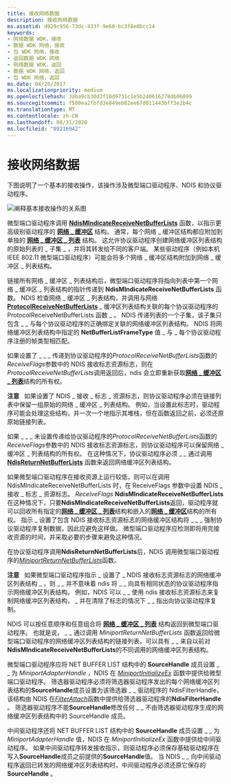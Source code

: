 ```yaml
---
title: 接收网络数据
description: 接收网络数据
ms.assetid: d929c956-73dc-433f-9e60-bc3f8e0bcc14
keywords:
- 网络数据 WDK，接收
- 数据 WDK 网络，接收
- 包 WDK 网络，接收
- 返回数据 WDK 网络
- 网络数据 WDK，返回
- 数据 WDK 网络，返回
- 包 WDK 网络，返回
ms.date: 04/20/2017
ms.localizationpriority: medium
ms.openlocfilehash: 3aba9cb30d3f10d9731c1e5b240616278db06099
ms.sourcegitcommit: f500ea2fbfd3e849eb82ee67d011443bff3e2b4c
ms.translationtype: MT
ms.contentlocale: zh-CN
ms.lasthandoff: 08/31/2020
ms.locfileid: "89216942"
---
```

# <a name="receiving-network-data"></a>接收网络数据





下图说明了一个基本的接收操作，该操作涉及微型端口驱动程序、NDIS 和协议驱动程序。

![阐释基本接收操作的关系图](images/netbufferreceive.png)

微型端口驱动程序调用 [**NdisMIndicateReceiveNetBufferLists**](/windows-hardware/drivers/ddi/ndis/nf-ndis-ndismindicatereceivenetbufferlists) 函数，以指示更高级别驱动程序的 [**网络 \_ 缓冲区**](/windows-hardware/drivers/ddi/ndis/ns-ndis-_net_buffer) 结构。 通常，每个网络 \_ 缓冲区结构都应附加到单独的 [**网络 \_ 缓冲区 \_ 列表**](/windows-hardware/drivers/ddi/ndis/ns-ndis-_net_buffer_list) 结构。 这允许协议驱动程序创建网络缓冲区列表结构的原始列表的 \_ 子集 \_ ，并将其转发给不同的客户端。 某些驱动程序（例如本机 IEEE 802.11 微型端口驱动程序）可能会将多个网络 \_ 缓冲区结构附加到网络 \_ 缓冲区 \_ 列表结构。

链接所有网络 \_ 缓冲区 \_ 列表结构后，微型端口驱动程序将指向列表中第一个网络 \_ 缓冲区 \_ 列表结构的指针传递到 **NdisMIndicateReceiveNetBufferLists** 函数。 NDIS 检查网络 \_ 缓冲区 \_ 列表结构，并调用与网络[**ProtocolReceiveNetBufferLists**](/windows-hardware/drivers/ddi/ndis/nc-ndis-protocol_receive_net_buffer_lists) \_ 缓冲区列表结构关联的每个协议驱动程序的 ProtocolReceiveNetBufferLists 函数 \_ 。 NDIS 传递列表的一个子集，该子集只包含 \_ \_ 与每个协议驱动程序的正确绑定关联的网络缓冲区列表结构。 NDIS 将网络缓冲区列表结构中指定的 **NetBufferListFrameType** 值 \_ 与 \_ 每个协议驱动程序注册的帧类型相匹配。

如果设置了 \_ \_ \_ 传递到协议驱动程序的*ProtocolReceiveNetBufferLists*函数的*ReceiveFlags*参数中的 NDIS 接收标志资源标志，则在*ProtocolReceiveNetBufferLists*调用返回后，ndis 会立即重新获取[**网络 \_ 缓冲区 \_ 列表**](/windows-hardware/drivers/ddi/ndis/ns-ndis-_net_buffer_list)结构的所有权。

**注意**   如果设置了 NDIS \_ 接收 \_ 标志 \_ 资源标志，则协议驱动程序必须在链接列表中保留一组原始的网络 \_ 缓冲区 \_ 列表结构。 例如，当设置此标志时，驱动程序可能会处理这些结构，并一次一个地指示其堆栈，但在函数返回之前，必须还原原始链接列表。

 

如果 \_ \_ \_ 未设置传递给协议驱动程序的*ProtocolReceiveNetBufferLists*函数的*ReceiveFlags*参数中的 NDIS 接收标志资源标志，则协议驱动程序可以保留网络 \_ 缓冲区 \_ 列表结构的所有权。 在这种情况下，协议驱动程序必须 \_ \_ 通过调用 [**NdisReturnNetBufferLists**](/windows-hardware/drivers/ddi/ndis/nf-ndis-ndisreturnnetbufferlists) 函数来返回网络缓冲区列表结构。

如果微型端口驱动程序在接收资源上运行较低，则可以在调用 NdisMIndicateReceiveNetBufferLists 时，在 ReceiveFlags 参数中设置 NDIS \_ 接收 \_ 标志 \_ 资源标志。 *ReceiveFlags* **NdisMIndicateReceiveNetBufferLists** 在这种情况下，只要**NdisMIndicateReceiveNetBufferLists**返回，驱动程序就可以回收所有指定的[**网络 \_ 缓冲区 \_ 列表**](/windows-hardware/drivers/ddi/ndis/ns-ndis-_net_buffer_list)结构和嵌入的[**网络 \_ 缓冲区**](/windows-hardware/drivers/ddi/ndis/ns-ndis-_net_buffer)结构的所有权。 指示 \_ 设置了包含 NDIS 接收标志资源标志的网络缓冲区结构将 \_ \_ \_ 强制协议驱动程序复制数据，因此应避免这样做。 微型端口驱动程序应检测即将用完接收资源的时间，并采取必要的步骤来避免这种情况。

在协议驱动程序调用**NdisReturnNetBufferLists**后，NDIS 调用微型端口驱动程序的[*MiniportReturnNetBufferLists*](/windows-hardware/drivers/ddi/ndis/nc-ndis-miniport_return_net_buffer_lists)函数。

**注意**   如果微型端口驱动程序指示 \_ 设置了 \_ NDIS 接收标志资源标志的网络缓冲区列表结构 \_ ，则 \_ \_ 并不意味着 ndis 将 \_ \_ 向具有相同状态的协议驱动程序指示网络缓冲区列表结构。 例如，NDIS 可以 \_ \_ 使用 ndis 接收标志资源标志来复制网络缓冲区列表结构， \_ 并在清除了标志的情况下 \_ \_ 指出向协议驱动程序复制。

 

NDIS 可以按任意顺序和任意组合将 [**网络 \_ 缓冲区 \_ 列表**](/windows-hardware/drivers/ddi/ndis/ns-ndis-_net_buffer_list) 结构返回到微型端口驱动程序。 也就是说， \_ \_ 通过调用 *MiniportReturnNetBufferLists* 函数返回给微型端口驱动程序的网络缓冲区列表结构的链接列表，可以具有 \_ \_ 来自以前对 **NdisMIndicateReceiveNetBufferLists**的不同调用的网络缓冲区列表结构。

微型端口驱动程序应将 NET BUFFER LIST 结构中的 **SourceHandle** 成员设置 \_ \_ 为 *MiniportAdapterHandle* ，NDIS 在 [*MiniportInitializeEx*](/windows-hardware/drivers/ddi/ndis/nc-ndis-miniport_initialize) 函数中提供给微型端口驱动程序。 筛选器驱动程序必须将筛选器驱动程序发出的每个网络缓冲区列表结构的**SourceHandle**成员设置为该筛选器 \_ \_ 驱动程序的 NdisFilterHandle，该结构由 NDIS 在[*FilterAttach*](/windows-hardware/drivers/ddi/ndis/nc-ndis-filter_attach)函数中提供给筛选器驱动程序的**NdisFilterHandle** 。 筛选器驱动程序不能**SourceHandle**修改任何 \_ \_ 不由筛选器驱动程序生成的网络缓冲区列表结构中的 SourceHandle 成员。

中间驱动程序还将 NET BUFFER LIST 结构中的 **SourceHandle** 成员设置 \_ \_ 为 *MiniportAdapterHandle* 值，NDIS 在 *MiniportInitializeEx* 函数中提供给中间驱动程序。 如果中间驱动程序转发接收指示，则驱动程序必须保存基础驱动程序在写入**SourceHandle**成员之前提供的**SourceHandle**值。 当 NDIS \_ \_ 向中间驱动程序返回已转发的网络缓冲区列表结构时，中间驱动程序必须还原它保存的 **SourceHandle** 。

 

